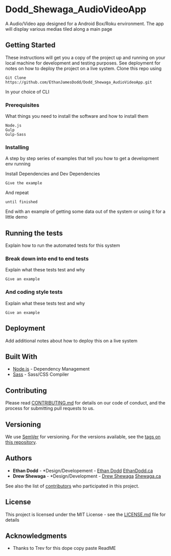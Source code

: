 # Dodd_Shewaga_AudioVideoApp

A Audio/Video app designed for a Android Box/Roku environment. The app will display various medias tiled along a main page

## Getting Started

These instructions will get you a copy of the project up and running on your local machine for development and testing purposes. See deployment for notes on how to deploy the project on a live system.
Clone this repo using 
```
Git Clone https://github.com/EthanJamesDodd/Dodd_Shewaga_AudioVideoApp.git
```
In your choice of CLI

### Prerequisites

What things you need to install the software and how to install them

```
Node.js
Gulp
Gulp-Sass
```

### Installing

A step by step series of examples that tell you how to get a development env running

Install Dependencies and Dev Dependencies

```
Give the example
```

And repeat

```
until finished
```

End with an example of getting some data out of the system or using it for a little demo

## Running the tests

Explain how to run the automated tests for this system

### Break down into end to end tests

Explain what these tests test and why

```
Give an example
```

### And coding style tests

Explain what these tests test and why

```
Give an example
```

## Deployment

Add additional notes about how to deploy this on a live system

## Built With

* [Node.js](https://nodejs.org/en/) - Dependency Management
* [Sass](https://sass-lang.com/) - Sass/CSS Compiler


## Contributing

Please read [CONTRIBUTING.md](https://gist.github.com/PurpleBooth/b24679402957c63ec426) for details on our code of conduct, and the process for submitting pull requests to us.

## Versioning

We use [SemVer](http://semver.org/) for versioning. For the versions available, see the [tags on this repository](https://github.com/your/project/tags). 

## Authors

* **Ethan Dodd** - *Design/Developement - [Ethan Dodd](https://github.com/EthanJamesDodd) [EthanDodd.ca](EthanDodd.ca)
* **Drew Shewaga** - *Design/Development - [Drew Shewaga](https://github.com/DrewShewaga) [Shewaga.ca](Shewaga.ca)

See also the list of [contributors](https://github.com/your/project/contributors) who participated in this project.

## License

This project is licensed under the MIT License - see the [LICENSE.md](LICENSE.md) file for details

## Acknowledgments

* Thanks to Trev for this dope copy paste ReadME
